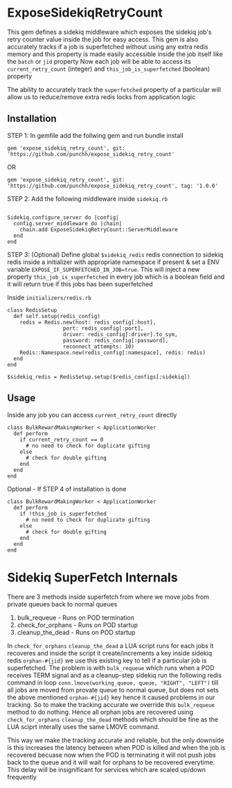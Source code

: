 # ExposeSidekiqRetryCount

This gem defines a sidekiq middleware which exposes the sidekiq job's retry counter value inside the job for easy access.
This gem is also accurately tracks if a job is superfetched without using any extra redis memory and this property is made easily accessible inside the job itself like the `batch` or `jid` property
Now each job will be able to access its `current_retry_count` (integer) and `this_job_is_superfetched` (boolean) property

The ability to accurately track the `superfetched` property of a particular will allow us to reduce/remove extra redis locks from application logic

## Installation

STEP 1: In gemfile add the follwing gem and run bundle install

```
gem 'expose_sidekiq_retry_count', git: 'https://github.com/punchh/expose_sidekiq_retry_count'
```
OR
```
gem 'expose_sidekiq_retry_count', git: 'https://github.com/punchh/expose_sidekiq_retry_count', tag: '1.0.0'
```


STEP 2: Add the following middleware inside `sidekiq.rb`

```

Sidekiq.configure_server do |config|
  config.server_middleware do |chain|
    chain.add ExposeSidekiqRetryCount::ServerMiddleware
  end
end

```

STEP 3: (Optional) Define global `$sidekiq_redis` redis connection to sidekiq redis inside a initializer with appropriate namespace if present & set a ENV variable `EXPOSE_IF_SUPERFETCHED_IN_JOB=true`. This will inject a new property `this_job_is_superfetched` in every job which is a boolean field and it will return true if this jobs has been superfetched

Inside `initializers/redis.rb`

```
class RedisSetup
  def self.setup(redis_config)
    redis = Redis.new(host: redis_config[:host],
                  port: redis_config[:port],
                  driver: redis_config[:driver].to_sym,
                  password: redis_config[:password],
                  reconnect_attempts: 10)
    Redis::Namespace.new(redis_config[:namespace], redis: redis)
  end
end

$sidekiq_redis = RedisSetup.setup($redis_configs[:sidekiq])
```

## Usage

Inside any job you can access `current_retry_count` directly

```
class BulkRewardMakingWorker < ApplicationWorker
  def perform
    if current_retry_count == 0
      # no need to check for duplicate gifting
    else
      # check for double gifting
    end
  end
end
```

Optional - If STEP 4 of installation is done

```
class BulkRewardMakingWorker < ApplicationWorker
  def perform
    if !this_job_is_superfetched
      # no need to check for duplicate gifting
    else
      # check for double gifting
    end
  end
end
```

# Sidekiq SuperFetch Internals

There are 3 methods inside superfetch from where we move jobs from private queues back to normal queues
1. bulk_requeue - Runs on POD termination
2. check_for_orphans - Runs on POD startup
3. cleanup_the_dead - Runs on POD startup

In `check_for_orphans` `cleanup_the_dead` a LUA script runs for each jobs it recoveres and inside the script it create/increments a key inside sidekiq redis `orphan-#{jid}` we use this existing key to tell if a particular job is superfetched. The problem is with `bulk_requeue` which runs when a POD receives TERM signal and as a cleanup-step sidekiq run the following redis command in loop `conn.lmove(working_queue, queue, "RIGHT", "LEFT")` till all jobs are moved from provate queue to normal queue, but does not sets the above mentioned `orphan-#{jid}` key hence it caused problems in our tracking. So to make the tracking accurate we override this `bulk_requeue` method to do nothing. Hence all orphan jobs are recovered using `check_for_orphans` `cleanup_the_dead` methods which should be fine as the LUA sciprt interally uses the same LMOVE command.

This way we make the tracking accurate and reliable, but the only downside is this increases the latency between when POD is killed and when the job is recovered becuase now when the POD is terminating it will not push jobs back to the queue and it will wait for orphans to be recovered everytime. This delay will be insignificant for services which are scaled up/down frequently

